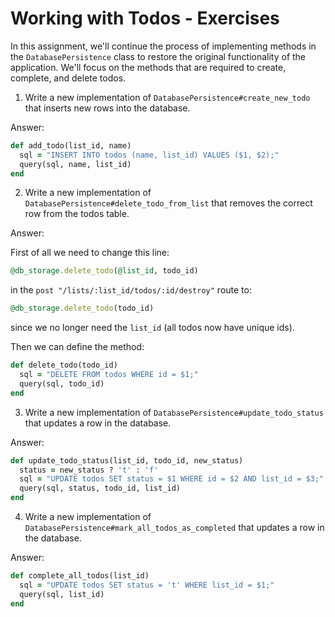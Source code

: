 # Working with Todos - Exercises

In this assignment, we'll continue the process of implementing methods in the `DatabasePersistence` class to restore the original functionality of the application. We'll focus on the methods that are required to create, complete, and delete todos.

1. Write a new implementation of `DatabasePersistence#create_new_todo` that inserts new rows into the database.

Answer:

```ruby
def add_todo(list_id, name)
  sql = "INSERT INTO todos (name, list_id) VALUES ($1, $2);"
  query(sql, name, list_id)
end
```

2. Write a new implementation of `DatabasePersistence#delete_todo_from_list` that removes the correct row from the todos table.

Answer:

First of all we need to change this line:

```ruby
@db_storage.delete_todo(@list_id, todo_id)
```

in the `post "/lists/:list_id/todos/:id/destroy"` route to:

```ruby
@db_storage.delete_todo(todo_id)
```

since we no longer need the `list_id` (all todos now have unique ids).

Then we can define the method:

```ruby
def delete_todo(todo_id)
  sql = "DELETE FROM todos WHERE id = $1;"
  query(sql, todo_id)
end
```

3. Write a new implementation of `DatabasePersistence#update_todo_status` that updates a row in the database.

Answer:

```ruby
def update_todo_status(list_id, todo_id, new_status)
  status = new_status ? 't' : 'f'
  sql = "UPDATE todos SET status = $1 WHERE id = $2 AND list_id = $3;"
  query(sql, status, todo_id, list_id)
end
```

4. Write a new implementation of `DatabasePersistence#mark_all_todos_as_completed` that updates a row in the database.

Answer:

```ruby
def complete_all_todos(list_id)
  sql = "UPDATE todos SET status = 't' WHERE list_id = $1;"
  query(sql, list_id)
end
```
